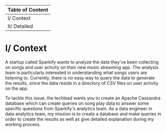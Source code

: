 | Table of Content |
| --- |
| I/ Context |
| II/ Detailed  |

# I/ Context
A startup called Sparkify wants to analyze the data they've been collecting on songs and user activity on their new music streaming app. The analysis team is particularly interested in understanding what songs users are listening to. Currently, there is no easy way to query the data to generate the results, since the data reside in a directory of CSV files on user activity on the app.  

To tackle this issue, the techlead wants you to create an Apache Cassandra database which can create queries on song play data to answer some specific questions from Sparkify's analytics team. As a data engineer in data analytics team, my mission is to create a database and make queries in order to create the results as well as give detailed explanation during my working process.  

